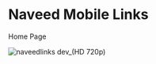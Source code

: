 # Naveed Mobile Links

Home Page

![naveedlinks dev_(HD 720p)](https://user-images.githubusercontent.com/61705661/168467413-c56753ea-a561-4078-b882-eb40d273c7e7.png)



